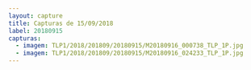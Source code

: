 ```yaml
---
layout: capture
title: Capturas de 15/09/2018
label: 20180915
capturas:
  - imagem: TLP1/2018/201809/20180915/M20180916_000738_TLP_1P.jpg
  - imagem: TLP1/2018/201809/20180915/M20180916_024233_TLP_1P.jpg
---
```


